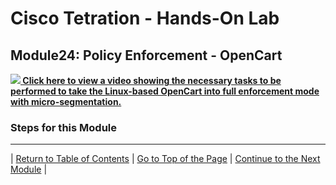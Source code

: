 # Cisco Tetration - Hands-On Lab
  
## Module24: Policy Enforcement - OpenCart
  

<a href="https://cisco-tetration-hol-content.s3.amazonaws.com/videos/24_policy_enforcement_opencart.mp4
" style="font-weight:bold" title="Enforcement - OpenCart"><img src="https://tetration.guru/cisco-tetration-hol/labguide/diagrams/images/video_icon_mini.png"> Click here to view a video showing the necessary tasks to be performed to take the Linux-based OpenCart into full enforcement mode with micro-segmentation.</a>


### Steps for this Module  

---

| [Return to Table of Contents](https://tetration.guru/cisco-tetration-hol/labguide/) | [Go to Top of the Page](https://tetration.guru/cisco-tetration-hol/labguide/module24/) | [Continue to the Next Module](https://tetration.guru/cisco-tetration-hol/labguide/module25/) |